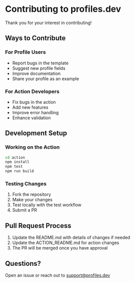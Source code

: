 # Contributing to profiles.dev

Thank you for your interest in contributing!

## Ways to Contribute

### For Profile Users
- Report bugs in the template
- Suggest new profile fields
- Improve documentation
- Share your profile as an example

### For Action Developers
- Fix bugs in the action
- Add new features
- Improve error handling
- Enhance validation

## Development Setup

### Working on the Action
```bash
cd action
npm install
npm test
npm run build
```

### Testing Changes
1. Fork the repository
2. Make your changes
3. Test locally with the test workflow
4. Submit a PR

## Pull Request Process
1. Update the README.md with details of changes if needed
2. Update the ACTION_README.md for action changes
3. The PR will be merged once you have approval

## Questions?
Open an issue or reach out to support@profiles.dev